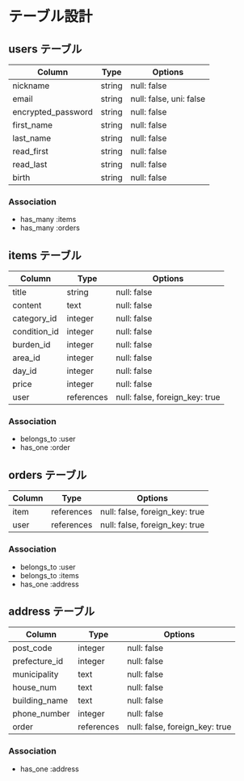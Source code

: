# テーブル設計

## users テーブル

| Column             | Type   | Options                 |
| ------------------ | ------ | ------------------------|
| nickname           | string | null: false             |
| email              | string | null: false, uni: false |
| encrypted_password | string | null: false             |
| first_name         | string | null: false             |
| last_name          | string | null: false             |
| read_first         | string | null: false             |
| read_last          | string | null: false             |
| birth              | string | null: false             |

### Association

- has_many :items
- has_many :orders


## items テーブル

| Column       | Type       | Options                        |
| ------------ | ---------- | ------------------------------ |
| title        | string     | null: false                    |
| content      | text       | null: false                    |
| category_id  | integer    | null: false                    |
| condition_id | integer    | null: false                    |
| burden_id    | integer    | null: false                    |
| area_id      | integer    | null: false                    |
| day_id       | integer    | null: false                    |
| price        | integer    | null: false                    |
| user         | references | null: false, foreign_key: true |

### Association

- belongs_to :user
- has_one    :order


## orders テーブル

| Column       | Type       | Options                        |
| ------------ | ---------- | ------------------------------ |
| item         | references | null: false, foreign_key: true |
| user         | references | null: false, foreign_key: true |

### Association

- belongs_to :user
- belongs_to :items
- has_one    :address


## address テーブル

| Column         | Type       | Options                        |
| -------------- | ---------- | ------------------------------ |
| post_code      | integer    | null: false                    |
| prefecture_id  | integer    | null: false                    |
| municipality   | text       | null: false                    |
| house_num      | text       | null: false                    |
| building_name  | text       | null: false                    |
| phone_number   | integer    | null: false                    |
| order          | references | null: false, foreign_key: true |

### Association

- has_one    :address